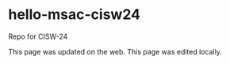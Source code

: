 # hello-msac-cisw24

Repo for CISW-24

This page was updated on the web.
This page was edited locally.
